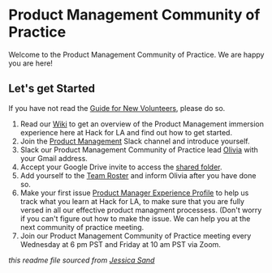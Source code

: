 # Product Management Community of Practice 

Welcome to the Product Management Community of Practice. We are happy you are here!

## Let's get Started

If you have not read the [Guide for New Volunteers](https://www.hackforla.org/getting-started), please do so.  

1. Read our [Wiki](https://github.com/hackforla/product-management/wiki) to get an overview of the Product Management immersion experience here at Hack for LA and find out how to get started.
1. Join the [Product Management](https://hackforla.slack.com/archives/C010LNXH2JY) Slack channel and introduce yourself.
1. Slack our Product Management Community of Practice lead [Olivia](https://hackforla.slack.com/team/U01GJC7VC6L) with your Gmail address.
1. Accept your Google Drive invite to access the [shared folder](https://drive.google.com/drive/folders/1lO8k_0Z1UejkuRlNMYlUl2xlqgyBmvrF?usp=sharing).
1. Add yourself to the [Team Roster](https://docs.google.com/spreadsheets/d/1SBdwrwBa-XIV2LCLha4DDL5r_-VN5FPu82moVVbgYcY/edit?usp=sharing) and inform Olivia after you have done so.
1. Make your first issue [Product Manager Experience Profile](https://github.com/hackforla/product-management/issues/new?assignees=&labels=feature%3A+experience+profile&template=product-manager-experience-profile.md&title=Experience+Profile%3A+%5BYour+Name%5D) to help us track what you learn at Hack for LA, to make sure that you are fully versed in all our effective product managment processess.  (Don't worry if you can't figure out how to make the issue.  We can help you at the next community of practice meeting.
1. Join our Product Management Community of Practice meeting every Wednesday at 6 pm PST and Friday at 10 am PST via Zoom.

*this readme file sourced from [Jessica Sand](http://jessicasand.com/other-stuff/just-enough-docs/)*
